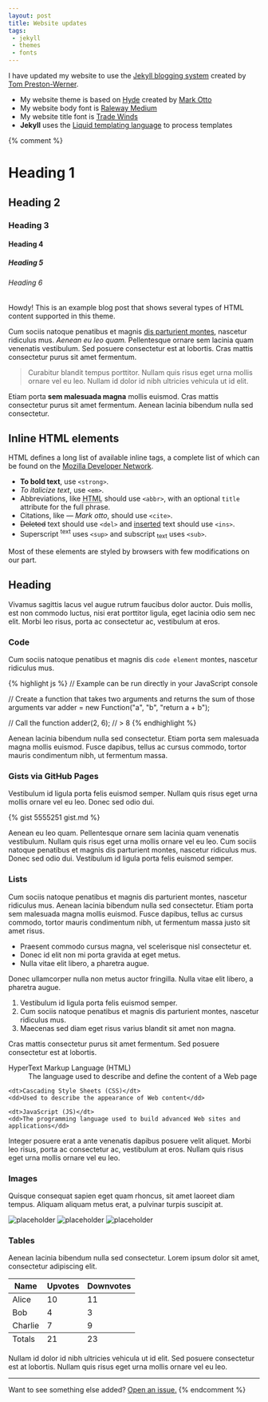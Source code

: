 ```yaml
---
layout: post
title: Website updates
tags:
 - jekyll
 - themes
 - fonts
---
```


I have updated my website to use the [Jekyll blogging system](http://jekyllrb.com) created by [Tom Preston-Werner](https://twitter.com/mojombo/).  

* My website theme is based on [Hyde](http://hyde.getpoole.com) created by [Mark Otto](https://twitter.com/mdo)  
* My website body font is [Raleway Medium](https://www.google.com/fonts/specimen/Raleway)  
* My website title font is [Trade Winds](https://www.google.com/fonts/specimen/Trade+Winds)  
* **Jekyll** uses the [Liquid templating language](http://liquidmarkup.org) to process templates  

{% comment %}

  # Heading 1
  ## Heading 2
  ### Heading 3
  #### Heading 4
  ##### Heading 5
  ###### Heading 6

  <div class="message">
    Howdy! This is an example blog post that shows several types of HTML content supported in this theme.
  </div>

  Cum sociis natoque penatibus et magnis <a href="#">dis parturient montes</a>, nascetur ridiculus mus. *Aenean eu leo quam.* Pellentesque ornare sem lacinia quam venenatis vestibulum. Sed posuere consectetur est at lobortis. Cras mattis consectetur purus sit amet fermentum.

  > Curabitur blandit tempus porttitor. Nullam quis risus eget urna mollis ornare vel eu leo. Nullam id dolor id nibh ultricies vehicula ut id elit.

  Etiam porta **sem malesuada magna** mollis euismod. Cras mattis consectetur purus sit amet fermentum. Aenean lacinia bibendum nulla sed consectetur.

  ## Inline HTML elements

  HTML defines a long list of available inline tags, a complete list of which can be found on the [Mozilla Developer Network](https://developer.mozilla.org/en-US/docs/Web/HTML/Element).

  - **To bold text**, use `<strong>`.
  - *To italicize text*, use `<em>`.
  - Abbreviations, like <abbr title="HyperText Markup Langage">HTML</abbr> should use `<abbr>`, with an optional `title` attribute for the full phrase.
  - Citations, like <cite>&mdash; Mark otto</cite>, should use `<cite>`.
  - <del>Deleted</del> text should use `<del>` and <ins>inserted</ins> text should use `<ins>`.
  - Superscript <sup>text</sup> uses `<sup>` and subscript <sub>text</sub> uses `<sub>`.

  Most of these elements are styled by browsers with few modifications on our part.

  ## Heading

  Vivamus sagittis lacus vel augue rutrum faucibus dolor auctor. Duis mollis, est non commodo luctus, nisi erat porttitor ligula, eget lacinia odio sem nec elit. Morbi leo risus, porta ac consectetur ac, vestibulum at eros.

  ### Code

  Cum sociis natoque penatibus et magnis dis `code element` montes, nascetur ridiculus mus.

  {% highlight js %}
  // Example can be run directly in your JavaScript console

  // Create a function that takes two arguments and returns the sum of those arguments
  var adder = new Function("a", "b", "return a + b");

  // Call the function
  adder(2, 6);
  // > 8
  {% endhighlight %}

  Aenean lacinia bibendum nulla sed consectetur. Etiam porta sem malesuada magna mollis euismod. Fusce dapibus, tellus ac cursus commodo, tortor mauris condimentum nibh, ut fermentum massa.

  ### Gists via GitHub Pages

  Vestibulum id ligula porta felis euismod semper. Nullam quis risus eget urna mollis ornare vel eu leo. Donec sed odio dui.

  {% gist 5555251 gist.md %}

  Aenean eu leo quam. Pellentesque ornare sem lacinia quam venenatis vestibulum. Nullam quis risus eget urna mollis ornare vel eu leo. Cum sociis natoque penatibus et magnis dis parturient montes, nascetur ridiculus mus. Donec sed odio dui. Vestibulum id ligula porta felis euismod semper.

  ### Lists

  Cum sociis natoque penatibus et magnis dis parturient montes, nascetur ridiculus mus. Aenean lacinia bibendum nulla sed consectetur. Etiam porta sem malesuada magna mollis euismod. Fusce dapibus, tellus ac cursus commodo, tortor mauris condimentum nibh, ut fermentum massa justo sit amet risus.

  * Praesent commodo cursus magna, vel scelerisque nisl consectetur et.
  * Donec id elit non mi porta gravida at eget metus.
  * Nulla vitae elit libero, a pharetra augue.

  Donec ullamcorper nulla non metus auctor fringilla. Nulla vitae elit libero, a pharetra augue.

  1. Vestibulum id ligula porta felis euismod semper.
  2. Cum sociis natoque penatibus et magnis dis parturient montes, nascetur ridiculus mus.
  3. Maecenas sed diam eget risus varius blandit sit amet non magna.

  Cras mattis consectetur purus sit amet fermentum. Sed posuere consectetur est at lobortis.

  <dl>
    <dt>HyperText Markup Language (HTML)</dt>
    <dd>The language used to describe and define the content of a Web page</dd>

    <dt>Cascading Style Sheets (CSS)</dt>
    <dd>Used to describe the appearance of Web content</dd>

    <dt>JavaScript (JS)</dt>
    <dd>The programming language used to build advanced Web sites and applications</dd>
  </dl>

  Integer posuere erat a ante venenatis dapibus posuere velit aliquet. Morbi leo risus, porta ac consectetur ac, vestibulum at eros. Nullam quis risus eget urna mollis ornare vel eu leo.

  ### Images

  Quisque consequat sapien eget quam rhoncus, sit amet laoreet diam tempus. Aliquam aliquam metus erat, a pulvinar turpis suscipit at.

  ![placeholder](http://placehold.it/800x400 "Large example image")
  ![placeholder](http://placehold.it/400x200 "Medium example image")
  ![placeholder](http://placehold.it/200x200 "Small example image")

  ### Tables

  Aenean lacinia bibendum nulla sed consectetur. Lorem ipsum dolor sit amet, consectetur adipiscing elit.

  <table>
    <thead>
      <tr>
        <th>Name</th>
        <th>Upvotes</th>
        <th>Downvotes</th>
      </tr>
    </thead>
    <tfoot>
      <tr>
        <td>Totals</td>
        <td>21</td>
        <td>23</td>
      </tr>
    </tfoot>
    <tbody>
      <tr>
        <td>Alice</td>
        <td>10</td>
        <td>11</td>
      </tr>
      <tr>
        <td>Bob</td>
        <td>4</td>
        <td>3</td>
      </tr>
      <tr>
        <td>Charlie</td>
        <td>7</td>
        <td>9</td>
      </tr>
    </tbody>
  </table>

  Nullam id dolor id nibh ultricies vehicula ut id elit. Sed posuere consectetur est at lobortis. Nullam quis risus eget urna mollis ornare vel eu leo.

  -----

  Want to see something else added? <a href="https://github.com/poole/poole/issues/new">Open an issue.</a>
{% endcomment %}
